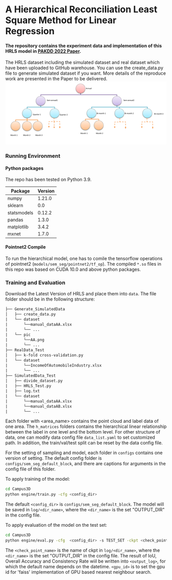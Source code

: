 # A Hierarchical Reconciliation Least Square Method for Linear Regression

#### The repository contains the experiment data and implementation of this HRLS model in [PAKDD 2022 Paper](http://pakdd.net/). 
The HRLS dataset including the simulated dataset and real dataset which have been uploaded to GitHub warehouse. You can use the create_data.py file to generate simulated dataset if you want. More details of the reproduce work are presented in the Paper to be delivered.
![](fig2.png)

### Running Environment
#### Python packages
The repo has been tested on Python 3.9.

|  Package   | Version  |
|  ----  | ----  |
|numpy|1.21.0|
|sklearn|0.0|
|statsmodels|0.12.2|
|pandas|1.3.0|
|matplotlib|3.4.2|
|mxnet|1.7.0|




#### Pointnet2 Compile
To run the hierarchical model, one has to comile the tensorflow operations of pointnet2 (`models/sem_seg/pointnet2/tf_op`).
The compiled `*.so` files in this repo was based on CUDA 10.0 and above python packages.



### Training and Evaluation 
Download the Latest Version of HRLS and place them into `data`. The file folder should be in the following structure:
```
├── Generate_SimulatedData
│   ├── create_data.py
|   └── dataset
|       └──manual_dataAA.xlsx
|       └── ...
|   └── pic
|       └──AA.png
|       └── ...
├── RealData_Test
│   ├── k-fold cross-validation.py
|   └── dataset
|       └──IncomeOfAutomobileIndustry.xlsx
|       └── ...
├── SimulatedData_Test
│   ├── divide_dataset.py
|   ├── HRLS_Test.py
|   ├── log.txt
|   └── dataset
|       └──manual_dataAA.xlsx
|       └──manual_dataAB.xlsx
|       └── ...
```
Each folder with <area_name> contains the point cloud and label data of one area. The `h_matrices` folders contains the hierarchical linear relationship between the label in one level and the bottom level. For other structure of data, one can modify data config file `data_list.yaml` to set customized path. In addition, the train/val/test split can be reset by the data config file.

For the setting of sampling and model, each folder in `configs` contains one version of setting. The default config folder is `configs/sem_seg_default_block`, and there are captions for arguments in the config file of this folder.

To apply training of the model:
```bash
cd Campus3D
python engine/train.py -cfg <config_dir>
```
The default `<config_dir>` is `configs/sem_seg_default_block`. The model will be saved in `log/<dir_name>`, where the `<dir_name>` is the set "OUTPUT_DIR" in the config file.


To apply evaluation of the model on the test set:
```bash
cd Campus3D
python engine/eval.py -cfg  <config_dir> -s TEST_SET -ckpt <check_point_name> -o <output_log> -gpu <gpu_id>
```
The `<check_point_name>` is the name of ckpt in `log/<dir_name>`, where the `<dir_name>` is the set "OUTPUT_DIR" in the config file. The result of IoU, Overall Accuracy and Consistency Rate wiil be written into `<output_log>`, for which the default name depends on the datetime. `<gpu_id>` is to set the gpu id for 'faiss' implementation of GPU based nearest neighbour search.
